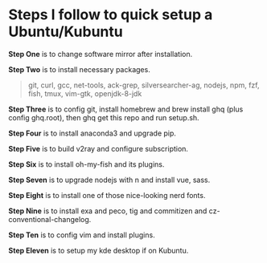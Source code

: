 # Steps I follow to quick setup a Ubuntu/Kubuntu

**Step One** is to change software mirror after installation.

**Step Two** is to install necessary packages.

> git, curl, gcc, net-tools, ack-grep, silversearcher-ag, nodejs, npm, fzf, fish, tmux, vim-gtk, openjdk-8-jdk

**Step Three** is to config git, install homebrew and brew install ghq (plus config ghq.root), then ghq get this repo and run setup.sh.

**Step Four** is to install anaconda3 and upgrade pip.

**Step Five** is to build v2ray and configure subscription.

**Step Six** is to install oh-my-fish and its plugins.

**Step Seven** is to upgrade nodejs with n and install vue, sass.

**Step Eight** is to install one of those nice-looking nerd fonts.

**Step Nine** is to install exa and peco, tig and commitizen and cz-conventional-changelog.

**Step Ten** is to config vim and install plugins.

**Step Eleven** is to setup my kde desktop if on Kubuntu.

